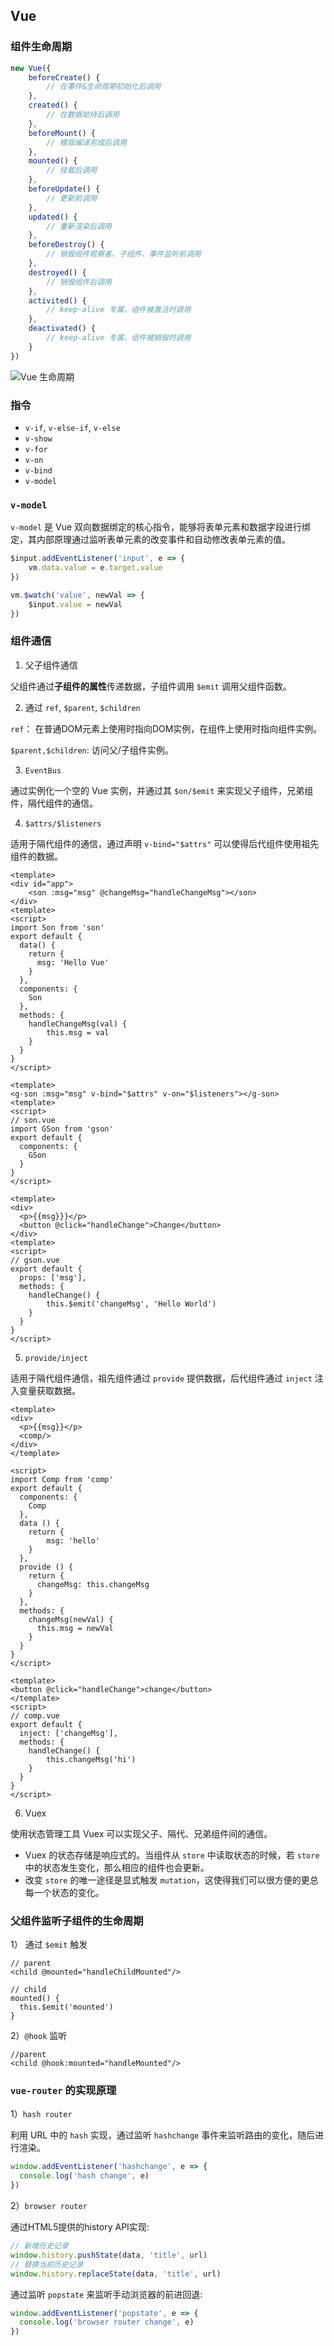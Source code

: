 ## Vue  

### 组件生命周期

```js
new Vue({
    beforeCreate() {
        // 在事件&生命周期初始化后调用
    },
    created() {
        // 在数据劫持后调用
    },
    beforeMount() {
        // 模版编译完成后调用
    },
    mounted() {
        // 挂载后调用
    },
    beforeUpdate() {
        // 更新前调用
    },
    updated() {
        // 重新渲染后调用
    },
    beforeDestroy() {
        // 销毁组件观察者、子组件、事件监听前调用
    },
    destroyed() {
        // 销毁组件后调用
    },
    activited() {
        // keep-alive 专属，组件被激活时调用
    },
    deactivated() {
        // keep-alive 专属，组件被销毁时调用
    }
})
```

![Vue 生命周期](../images/6.jpg)

### 指令

- `v-if`, `v-else-if`, `v-else`
- `v-show`
- `v-for`
- `v-on`
- `v-bind`
- `v-model`

### `v-model`

`v-model` 是 Vue 双向数据绑定的核心指令，能够将表单元素和数据字段进行绑定，其内部原理通过监听表单元素的改变事件和自动修改表单元素的值。

```js
$input.addEventListener('input', e => {
    vm.data.value = e.target.value
})

vm.$watch('value', newVal => {
    $input.value = newVal
})
```

### 组件通信

1) 父子组件通信

父组件通过**子组件的属性**传递数据，子组件调用 `$emit` 调用父组件函数。

2) 通过 `ref`, `$parent`, `$children`

`ref`： 在普通DOM元素上使用时指向DOM实例，在组件上使用时指向组件实例。

`$parent,$children`: 访问父/子组件实例。

3) `EventBus` 

通过实例化一个空的 Vue 实例，并通过其 `$on/$emit` 来实现父子组件，兄弟组件，隔代组件的通信。

4) `$attrs/$listeners`

适用于隔代组件的通信，通过声明 `v-bind="$attrs"` 可以使得后代组件使用祖先组件的数据。

```vue
<template>
<div id="app">
    <son :msg="msg" @changeMsg="handleChangeMsg"></son>
</div>
<template>
<script>
import Son from 'son'
export default {
  data() {
    return {
      msg: 'Hello Vue'
    }
  },
  components: {
    Son
  },
  methods: {
    handleChangeMsg(val) {
        this.msg = val
    }
  }
}
</script>
```

```vue
<template>
<g-son :msg="msg" v-bind="$attrs" v-on="$listeners"></g-son>
<template>
<script>
// son.vue
import GSon from 'gson'
export default {
  components: {
    GSon
  }
}
</script>
```

```vue
<template>
<div>
  <p>{{msg}}}</p>
  <button @click="handleChange">Change</button>
</div>
<template>
<script>
// gson.vue
export default {
  props: ['msg'],
  methods: {
    handleChange() {
        this.$emit('changeMsg', 'Hello World')
    }
  }
}
</script>
```

5) `provide/inject`

适用于隔代组件通信，祖先组件通过 `provide` 提供数据，后代组件通过 `inject` 注入变量获取数据。

```vue
<template>
<div>
  <p>{{msg}}</p>
  <comp/>
</div>
</template>

<script>
import Comp from 'comp'
export default {
  components: {
    Comp
  },
  data () {
    return {
        msg: 'hello'
    }
  },
  provide () {
    return {
      changeMsg: this.changeMsg
    }
  },
  methods: {
    changeMsg(newVal) {
      this.msg = newVal
    }
  }
}
</script>
```

```vue
<template>
<button @click="handleChange">change</button>
</template>
<script>
// comp.vue
export default {
  inject: ['changeMsg'],
  methods: {
    handleChange() {
        this.changeMsg('hi')
    }
  }
}
</script>
```

6) Vuex

使用状态管理工具 Vuex 可以实现父子、隔代、兄弟组件间的通信。

- Vuex 的状态存储是响应式的。当组件从 `store` 中读取状态的时候，若 `store` 中的状态发生变化，那么相应的组件也会更新。
- 改变 `store` 的唯一途径是显式触发 `mutation`，这使得我们可以很方便的更总每一个状态的变化。

### 父组件监听子组件的生命周期

1） 通过 `$emit` 触发

```vue
// parent
<child @mounted="handleChildMounted"/>

// child
mounted() {
  this.$emit('mounted')
}
```

2）`@hook` 监听

```vue
//parent
<child @hook:mounted="handleMounted"/>
```

### `vue-router` 的实现原理

1）`hash router`

利用 URL 中的 `hash` 实现，通过监听 `hashchange` 事件来监听路由的变化，随后进行渲染。

```js
window.addEventListener('hashchange', e => {
  console.log('hash change', e)
})
```

2）`browser router`

通过HTML5提供的history API实现:

```js
// 新增历史记录
window.history.pushState(data, 'title', url)
// 替换当前历史记录
window.history.replaceState(data, 'title', url)
```

通过监听 `popstate` 来监听手动浏览器的前进回退:

```js
window.addEventListener('popstate', e => {
  console.log('browser router change', e)
})
```